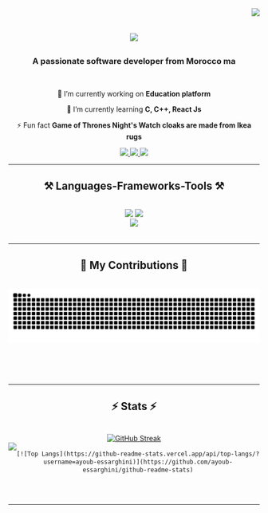 <img align="right" src="https://visitor-badge.laobi.icu/badge?page_id=ayoub-essarghini.ayoub-essarghini" />

<h1 align="center">
    <img src="https://readme-typing-svg.herokuapp.com/?font=Righteous&size=35&center=true&vCenter=true&width=500&height=70&duration=4000&lines=Hi+There!+👋;+I'm+Ayoub+Es+sarghini!;" />
</h1>

<h3 align="center">A passionate software developer from Morocco ma</h3>

<br/>

<div align="center">
 
 🔭 I’m currently working on **Education platform**
 
 🌱 I’m currently learning **C, C++, React Js**

⚡ Fun fact **Game of Thrones Night's Watch cloaks are made from Ikea rugs**

 </div>
 
<div align="center"> 
  <a href="mailto:ayoubes9922@gmail.com">
    <img src="https://img.shields.io/badge/Gmail-333333?style=for-the-badge&logo=gmail&logoColor=red" />
  </a>
  <a href="https://www.linkedin.com/in/ayoub-es-sarghini-839973212" target="_blank">
    <img src="https://img.shields.io/badge/LinkedIn-0077B5?style=for-the-badge&logo=linkedin&logoColor=white" target="_blank" />
  </a>
  <a href="https://ayoub-es-sarghini.netlify.app/" target="_blank">
     <img src="https://img.shields.io/badge/Portfolio-FF5722?style=for-the-badge&logo=todoist&logoColor=white" target="_blank" /> <!-- sqlite, safari, google-chrome are other good icon options -->
  </a>
</div>

 <hr/>
 
<h2 align="center">⚒️ Languages-Frameworks-Tools ⚒️</h2>
<br/>
<div align="center">
    <img src="https://skillicons.dev/icons?i=react,jquery,bootstrap,mui,html,css,vscode,github,figma,tailwind,git" />
    <img src="https://skillicons.dev/icons?i=c,vim,laravel,php,postman,linux,javascript,typescript,firebase,c,java,kotlin,androidstudio,gradle,mysql,sqlite" /><br>
    <img src="https://skillicons.dev/icons?i="ai,ps,pr,au /><br>
</div>

<br/>
<hr/>

<div align="center">
  <h2>🐍 My Contributions 🐍</h2>
  <br>
  <img alt="snake eating my contributions" src="https://raw.githubusercontent.com/ayoub-essarghini/ayoub-essarghini/output/github-contribution-grid-snake.svg" />
  
  <br/><br/><br/>
</div>

<hr/>

<h2 align="center">⚡ Stats ⚡</h2>
<br>
<div align=center>
    <a href="https://git.io/streak-stats"><img src="https://streak-stats.demolab.com?user=ayoub-essarghini&theme=dark&border_radius=10.7&date_format=j%20M%5B%20Y%5D" alt="GitHub Streak" /></a>
  <br/>
    <a href="https://github.com/anuraghazra/github-readme-stats">
  <img align="left" src="https://github-readme-stats.vercel.app/api/pin/?username=ayoub-essarghini&repo=github-readme-stats" />
</a>


    [![Top Langs](https://github-readme-stats.vercel.app/api/top-langs/?username=ayoub-essarghini)](https://github.com/ayoub-essarghini/github-readme-stats)
</div>

<br/><br/>

<hr/>

